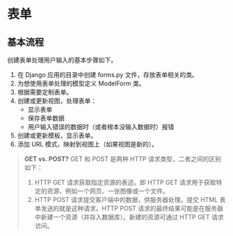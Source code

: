 # 表单

## 基本流程

创建表单处理用户输入的基本步骤如下。

1. 在 Django 应用的目录中创建 forms.py 文件，存放表单相关的类。
2. 为想使用表单处理的模型定义 ModelForm 类。
3. 根据需要定制表单。
4. 创建或更新视图，处理表单：
    - 显示表单
    - 保存表单数据
    - 用户输入错误的数据时（或者根本没输入数据时）报错
5. 创建或更新模板，显示表单。
6. 添加 URL 模式，映射到视图上（如果视图是新的）。

> **GET vs. POST?**
> GET 和 POST 是两种 HTTP 请求类型，二者之间的区别如下：
>
> 1. HTTP GET 请求获取指定资源的表述。即 HTTP GET 请求用于获取特定的资源，例如一个网页、一张图像或一个文件。
> 2. HTTP POST 请求提交客户端中的数据，供服务器处理。提交 HTML 表单发送的就是这种请求。HTTP POST 请求的最终结果可能是在服务器中新建一个资源（并存入数据库）。新建的资源可通过 HTTP GET 请求访问。
